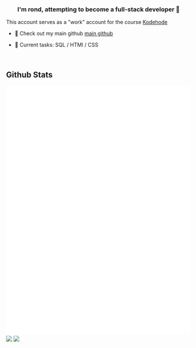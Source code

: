 ### <div align="center">I'm rond, attempting to become a full-stack developer 🚀</div>  
  
This account serves as a "work" account for the course [Kodehode](https://jobloop.no/kodehode-modellen)

- 🔭 Check out my main github [main github](https://github.com/rondDev)  
  

- 🌱 Current tasks: SQL / HTMl / CSS
  

<br/>  


## Github Stats  

<picture>
  <img src="/github-metrics.svg" alt="Metrics">
</picture>  

<br/>  

<div align="left">
            <a href="https://www.buymeacoffee.com/rond" target="_blank" style="display: inline-block;">
                <img
                    src="https://img.shields.io/badge/Donate-Buy%20Me%20A%20Coffee-orange.svg?style=flat-square&logo=buymeacoffee" 
                    align="left"
                />
            </a>
            <a href="https://ko-fi.com/ronddev" target="_blank" style="display: inline-block;">
                <img
                    src="https://img.shields.io/badge/Donate-Ko--fi-F16061.svg?style=flat-square&logo=ko-fi" 
                    align="left"
                />
            </a></div>

